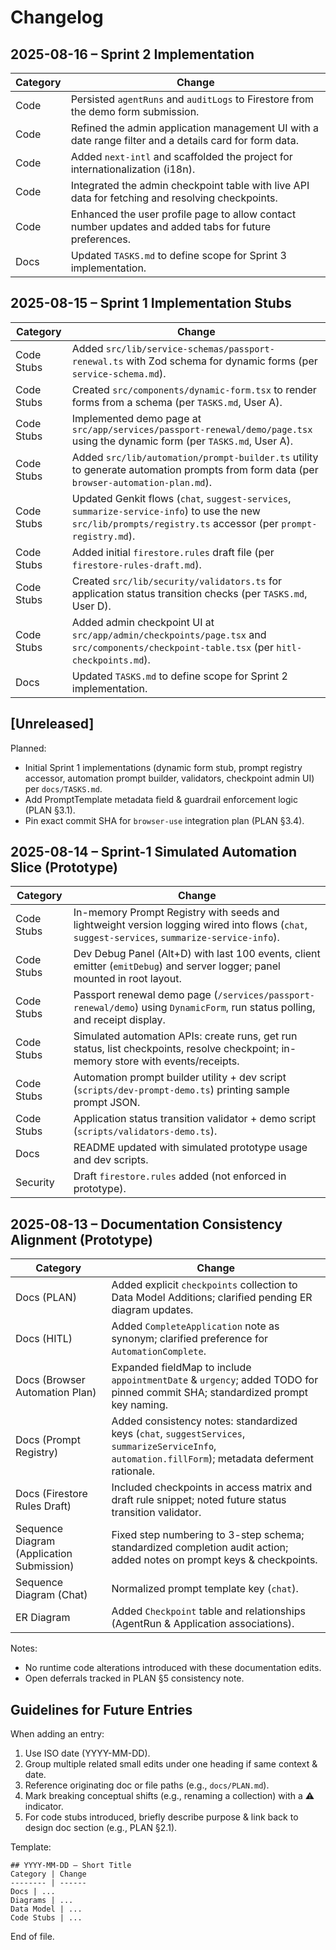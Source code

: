 
<!--
CHANGELOG.md
Purpose: Track notable changes to documentation, data model diagrams, and implementation stubs during the prototype & early sprints.
Format: Keep chronological (most recent first). Use semantic grouping (Docs, Diagrams, Data Model, Code Stubs). Avoid listing trivial typo fixes.
Versioning Strategy (Prototype Phase): Date-based entries with optional tags (Prototype, Sprint-1, etc.). Formal semantic versioning can begin once a deployable MVP baseline is established.
-->

# Changelog

## 2025-08-16 – Sprint 2 Implementation
Category | Change
-------- | ------
Code | Persisted `agentRuns` and `auditLogs` to Firestore from the demo form submission.
Code | Refined the admin application management UI with a date range filter and a details card for form data.
Code | Added `next-intl` and scaffolded the project for internationalization (i18n).
Code | Integrated the admin checkpoint table with live API data for fetching and resolving checkpoints.
Code | Enhanced the user profile page to allow contact number updates and added tabs for future preferences.
Docs | Updated `TASKS.md` to define scope for Sprint 3 implementation.

## 2025-08-15 – Sprint 1 Implementation Stubs
Category | Change
-------- | ------
Code Stubs | Added `src/lib/service-schemas/passport-renewal.ts` with Zod schema for dynamic forms (per `service-schema.md`).
Code Stubs | Created `src/components/dynamic-form.tsx` to render forms from a schema (per `TASKS.md`, User A).
Code Stubs | Implemented demo page at `src/app/services/passport-renewal/demo/page.tsx` using the dynamic form (per `TASKS.md`, User A).
Code Stubs | Added `src/lib/automation/prompt-builder.ts` utility to generate automation prompts from form data (per `browser-automation-plan.md`).
Code Stubs | Updated Genkit flows (`chat`, `suggest-services`, `summarize-service-info`) to use the new `src/lib/prompts/registry.ts` accessor (per `prompt-registry.md`).
Code Stubs | Added initial `firestore.rules` draft file (per `firestore-rules-draft.md`).
Code Stubs | Created `src/lib/security/validators.ts` for application status transition checks (per `TASKS.md`, User D).
Code Stubs | Added admin checkpoint UI at `src/app/admin/checkpoints/page.tsx` and `src/components/checkpoint-table.tsx` (per `hitl-checkpoints.md`).
Docs | Updated `TASKS.md` to define scope for Sprint 2 implementation.

## [Unreleased]
Planned:
- Initial Sprint 1 implementations (dynamic form stub, prompt registry accessor, automation prompt builder, validators, checkpoint admin UI) per `docs/TASKS.md`.
- Add PromptTemplate metadata field & guardrail enforcement logic (PLAN §3.1).
- Pin exact commit SHA for `browser-use` integration plan (PLAN §3.4).

## 2025-08-14 – Sprint-1 Simulated Automation Slice (Prototype)
Category | Change
-------- | ------
Code Stubs | In-memory Prompt Registry with seeds and lightweight version logging wired into flows (`chat`, `suggest-services`, `summarize-service-info`).
Code Stubs | Dev Debug Panel (Alt+D) with last 100 events, client emitter (`emitDebug`) and server logger; panel mounted in root layout.
Code Stubs | Passport renewal demo page (`/services/passport-renewal/demo`) using `DynamicForm`, run status polling, and receipt display.
Code Stubs | Simulated automation APIs: create runs, get run status, list checkpoints, resolve checkpoint; in-memory store with events/receipts.
Code Stubs | Automation prompt builder utility + dev script (`scripts/dev-prompt-demo.ts`) printing sample prompt JSON.
Code Stubs | Application status transition validator + demo script (`scripts/validators-demo.ts`).
Docs | README updated with simulated prototype usage and dev scripts.
Security | Draft `firestore.rules` added (not enforced in prototype).

## 2025-08-13 – Documentation Consistency Alignment (Prototype)
Category | Change
-------- | ------
Docs (PLAN) | Added explicit `checkpoints` collection to Data Model Additions; clarified pending ER diagram updates.
Docs (HITL) | Added `CompleteApplication` note as synonym; clarified preference for `AutomationComplete`.
Docs (Browser Automation Plan) | Expanded fieldMap to include `appointmentDate` & `urgency`; added TODO for pinned commit SHA; standardized prompt key naming.
Docs (Prompt Registry) | Added consistency notes: standardized keys (`chat`, `suggestServices`, `summarizeServiceInfo`, `automation.fillForm`); metadata deferment rationale.
Docs (Firestore Rules Draft) | Included checkpoints in access matrix and draft rule snippet; noted future status transition validator.
Sequence Diagram (Application Submission) | Fixed step numbering to 3-step schema; standardized completion audit action; added notes on prompt keys & checkpoints.
Sequence Diagram (Chat) | Normalized prompt template key (`chat`).
ER Diagram | Added `Checkpoint` table and relationships (AgentRun & Application associations).

Notes:
- No runtime code alterations introduced with these documentation edits.
- Open deferrals tracked in PLAN §5 consistency note.

## Guidelines for Future Entries
When adding an entry:
1. Use ISO date (YYYY-MM-DD).
2. Group multiple related small edits under one heading if same context & date.
3. Reference originating doc or file paths (e.g., `docs/PLAN.md`).
4. Mark breaking conceptual shifts (e.g., renaming a collection) with a ⚠️ indicator.
5. For code stubs introduced, briefly describe purpose & link back to design doc section (e.g., PLAN §2.1).

Template:
```
## YYYY-MM-DD – Short Title
Category | Change
-------- | ------
Docs | ...
Diagrams | ...
Data Model | ...
Code Stubs | ...
```

End of file.
